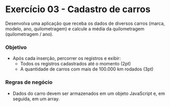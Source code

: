 # Exercício 03 - Cadastro de carros

Desenvolva uma aplicação que receba os dados de diversos carros (marca, modelo, ano, quilometragem) e calcule a média da quilometragem (quilometragem / ano).

### Objetivo

- Após cada inserção, percorrer os registros e exibir:
  - Todos os registros cadastrados até o momento (2pt)
  - A quantidade de carros com mais de 100.000 km rodados (3pt)

### Regras de negócio

- Dados do carro devem ser armazenados em um objeto JavaScript e, em seguida, em um array.
